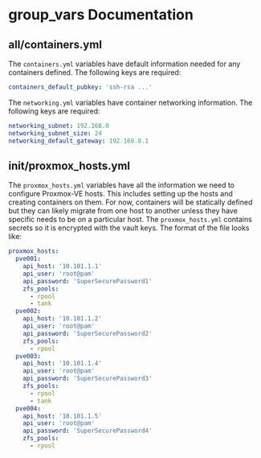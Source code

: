 # group_vars Documentation

## all/containers.yml

The `containers.yml` variables have default information needed for any containers defined. The following keys are required:

```yaml
containers_default_pubkey: 'ssh-rsa ...'
```

The `networking.yml` variables have container networking information. The following keys are required:

```yaml
networking_subnet: 192.168.0
networking_subnet_size: 24
networking_default_gateway: 192.168.0.1
```

## init/proxmox_hosts.yml

The `proxmox_hosts.yml` variables have all the information we need to configure Proxmox-VE hosts. This includes setting up the hosts and creating containers on them. For now, containers will be statically defined but they can likely migrate from one host to another
unless they have specific needs to be on a particular host. The `proxmox_hosts.yml` contains secrets so it is encrypted with the vault keys. The format of the file looks like:

```yaml
proxmox_hosts:
  pve001:
    api_host: '10.101.1.1'
    api_user: 'root@pam'
    api_password: 'SuperSecurePassword1'
    zfs_pools:
      - rpool
      - tank
  pve002:
    api_host: '10.101.1.2'
    api_user: 'root@pam'
    api_password: 'SuperSecurePassword2'
    zfs_pools:
      - rpool
  pve003:
    api_host: '10.101.1.4'
    api_user: 'root@pam'
    api_password: 'SuperSecurePassword3'
    zfs_pools:
      - rpool
      - tank
  pve004:
    api_host: '10.101.1.5'
    api_user: 'root@pam'
    api_password: 'SuperSecurePassword4'
    zfs_pools:
      - rpool
```
